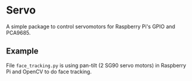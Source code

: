 # Servo
A simple package to control servomotors for Raspberry Pi's GPIO and PCA9685.

## Example
File `face_tracking.py` is using pan-tilt (2 SG90 servo motors) in Raspberry Pi and OpenCV to do face tracking.
